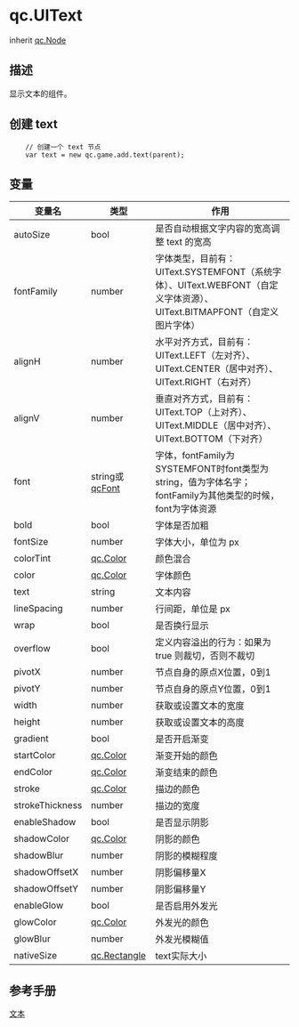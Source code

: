 # qc.UIText
inherit [qc.Node](CNode.md)

## 描述
显示文本的组件。

## 创建 text
````
    // 创建一个 text 节点
    var text = new qc.game.add.text(parent);
````

## 变量
| 变量名        |   类型       |  作用           |
| ------------- |-------------|-------------|
| autoSize | bool | 是否自动根据文字内容的宽高调整 text 的宽高 |
| fontFamily | number | 字体类型，目前有：UIText.SYSTEMFONT（系统字体）、UIText.WEBFONT（自定义字体资源）、UIText.BITMAPFONT（自定义图片字体） |
| alignH | number | 水平对齐方式，目前有：UIText.LEFT（左对齐）、UIText.CENTER（居中对齐）、UIText.RIGHT（右对齐） |
| alignV | number | 垂直对齐方式，目前有：UIText.TOP（上对齐）、UIText.MIDDLE（居中对齐）、UIText.BOTTOM（下对齐） |
| font | string或[qcFont](../assets/Font.md) |  字体，fontFamily为SYSTEMFONT时font类型为string，值为字体名字；fontFamily为其他类型的时候，font为字体资源 |
| bold | bool | 字体是否加粗 |
| fontSize | number | 字体大小，单位为 px |
| colorTint | [qc.Color](../color/README.md) | 颜色混合 |
| color | [qc.Color](../color/README.md) | 字体颜色 |
| text | string | 文本内容 |
| lineSpacing | number | 行间距，单位是 px |
| wrap | bool | 是否换行显示 |
| overflow | bool | 定义内容溢出的行为：如果为 true 则裁切，否则不裁切 |
| pivotX | number | 节点自身的原点X位置，0到1 |
| pivotY | number | 节点自身的原点Y位置，0到1 |
| width | number | 获取或设置文本的宽度 |
| height | number | 获取或设置文本的高度 |
| gradient | bool | 是否开启渐变 |
| startColor | [qc.Color](../color/README.md) | 渐变开始的颜色 |
| endColor | [qc.Color](../color/README.md) | 渐变结束的颜色 |
| stroke | [qc.Color](../color/README.md) | 描边的颜色 |
| strokeThickness | number | 描边的宽度 |
| enableShadow | bool | 是否显示阴影 |
| shadowColor | [qc.Color](../color/README.md) | 阴影的颜色 |
| shadowBlur | number | 阴影的模糊程度 |
| shadowOffsetX | number | 阴影偏移量X |
| shadowOffsetY | number | 阴影偏移量Y |
| enableGlow | bool | 是否启用外发光 |
| glowColor | [qc.Color](../color/README.md) | 外发光的颜色 |
| glowBlur | number | 外发光模糊值 |
| nativeSize | [qc.Rectangle](../geom/Rectangle.md) | text实际大小 |

## 参考手册
[文本](http://docs.zuoyouxi.com/manual/Sample/UIText.html)